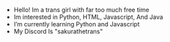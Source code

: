 - Hello! Im a trans girl with far too much free time
- Im interested in Python, HTML, Javascript, And Java
- I’m currently learning Python and Javascript
- My Discord Is "sakurathetrans"
